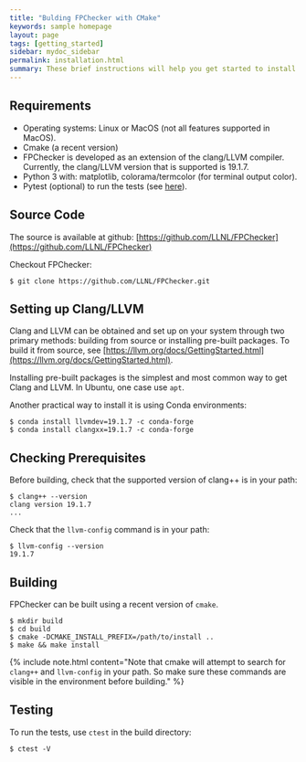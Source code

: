 ```yaml
---
title: "Bulding FPChecker with CMake"
keywords: sample homepage
layout: page
tags: [getting_started]
sidebar: mydoc_sidebar
permalink: installation.html
summary: These brief instructions will help you get started to install FPChecker.
---
```


## Requirements
- Operating systems: Linux or MacOS (not all features supported in MacOS).
- Cmake (a recent version)
- FPChecker is developed as an extension of the clang/LLVM compiler. Currently, the clang/LLVM version that is supported is 19.1.7.
- Python 3 with:  matplotlib, colorama/termcolor (for terminal output color).
- Pytest (optional) to run the tests (see [here](https://docs.pytest.org/)).

## Source Code
The source is available at github: [https://github.com/LLNL/FPChecker](https://github.com/LLNL/FPChecker)

Checkout FPChecker:

```
$ git clone https://github.com/LLNL/FPChecker.git
```

## Setting up Clang/LLVM

Clang and LLVM can be obtained and set up on your system through two primary methods: building from source or installing pre-built packages. To build it from source, see [https://llvm.org/docs/GettingStarted.html](https://llvm.org/docs/GettingStarted.html).

Installing pre-built packages is the simplest and most common way to get Clang and LLVM. In Ubuntu, one case use `apt`. 

Another practical way to install it is using Conda environments:

```
$ conda install llvmdev=19.1.7 -c conda-forge
$ conda install clangxx=19.1.7 -c conda-forge
```


## Checking Prerequisites
Before building, check that the supported version of clang++ is in your path:

```
$ clang++ --version
clang version 19.1.7
...
```

Check that the `llvm-config` command is in your path:
```
$ llvm-config --version
19.1.7
```

## Building
FPChecker can be built using a recent version of `cmake`.

```
$ mkdir build
$ cd build
$ cmake -DCMAKE_INSTALL_PREFIX=/path/to/install .. 
$ make && make install
```

{% include note.html content="Note that cmake will attempt to search for `clang++` and `llvm-config` in your path. So make sure these commands are visible in the environment before building." %}

## Testing

To run the tests, use `ctest` in the build directory:

```
$ ctest -V
```

